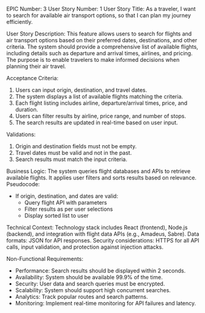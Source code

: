EPIC Number: 3
User Story Number: 1
User Story Title: As a traveler, I want to search for available air transport options, so that I can plan my journey efficiently.

User Story Description: This feature allows users to search for flights and air transport options based on their preferred dates, destinations, and other criteria. The system should provide a comprehensive list of available flights, including details such as departure and arrival times, airlines, and pricing. The purpose is to enable travelers to make informed decisions when planning their air travel.

Acceptance Criteria:
1. Users can input origin, destination, and travel dates.
2. The system displays a list of available flights matching the criteria.
3. Each flight listing includes airline, departure/arrival times, price, and duration.
4. Users can filter results by airline, price range, and number of stops.
5. The search results are updated in real-time based on user input.

Validations:
1. Origin and destination fields must not be empty.
2. Travel dates must be valid and not in the past.
3. Search results must match the input criteria.

Business Logic: The system queries flight databases and APIs to retrieve available flights. It applies user filters and sorts results based on relevance. Pseudocode:
- If origin, destination, and dates are valid:
  - Query flight API with parameters
  - Filter results as per user selections
  - Display sorted list to user

Technical Context: Technology stack includes React (frontend), Node.js (backend), and integration with flight data APIs (e.g., Amadeus, Sabre). Data formats: JSON for API responses. Security considerations: HTTPS for all API calls, input validation, and protection against injection attacks.

Non-Functional Requirements:
- Performance: Search results should be displayed within 2 seconds.
- Availability: System should be available 99.9% of the time.
- Security: User data and search queries must be encrypted.
- Scalability: System should support high concurrent searches.
- Analytics: Track popular routes and search patterns.
- Monitoring: Implement real-time monitoring for API failures and latency.